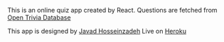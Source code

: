 This is an online quiz app created by React.
Questions are fetched from [Open Trivia Database](http://opentdb.com)

This app is designed by [Javad Hosseinzadeh](https://www.linkedin.com/in/jvdhr/)
Live on [Heroku](https://quiz-app-jvd.herokuapp.com)
